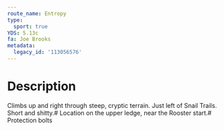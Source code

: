 ```yaml
---
route_name: Entropy
type:
  sport: true
YDS: 5.13c
fa: Joe Brooks
metadata:
  legacy_id: '113056576'
---
```

# Description
Climbs up and right through steep, cryptic terrain. Just left of Snail Trails. Short and shitty.# Location
on the upper ledge, near the Rooster start.# Protection
bolts